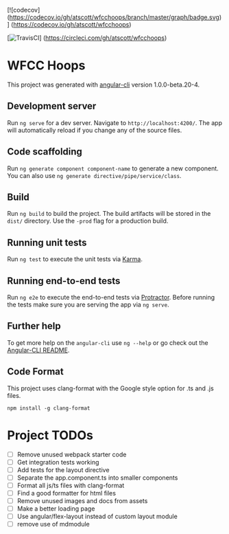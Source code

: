 [![codecov]
(https://codecov.io/gh/atscott/wfcchoops/branch/master/graph/badge.svg)]
(https://codecov.io/gh/atscott/wfcchoops)

[![TravisCI](https://travis-ci.org/atscott/wfcchoops.svg?branch=master)]
(https://circleci.com/gh/atscott/wfcchoops)

# WFCC Hoops

This project was generated with [angular-cli](https://github.com/angular/angular-cli) version 1.0.0-beta.20-4.

## Development server
Run `ng serve` for a dev server. Navigate to `http://localhost:4200/`. The app will automatically reload if you change any of the source files.

## Code scaffolding

Run `ng generate component component-name` to generate a new component. You can also use `ng generate directive/pipe/service/class`.

## Build

Run `ng build` to build the project. The build artifacts will be stored in the `dist/` directory. Use the `-prod` flag for a production build.

## Running unit tests

Run `ng test` to execute the unit tests via [Karma](https://karma-runner.github.io).

## Running end-to-end tests

Run `ng e2e` to execute the end-to-end tests via [Protractor](http://www.protractortest.org/).
Before running the tests make sure you are serving the app via `ng serve`.

## Further help

To get more help on the `angular-cli` use `ng --help` or go check out the [Angular-CLI README](https://github.com/angular/angular-cli/blob/master/README.md).

## Code Format

This project uses clang-format with the Google style option for .ts and .js files.

`npm install -g clang-format`

# Project TODOs

  * [  ] Remove unused webpack starter code
  * [  ] Get integration tests working
  * [  ] Add tests for the layout directive
  * [  ] Separate the app.component.ts into smaller components
  * [  ] Format all js/ts files with clang-format
  * [  ] Find a good formatter for html files
  * [  ] Remove unused images and docs from assets
  * [  ] Make a better loading page
  * [  ] Use angular/flex-layout instead of custom layout module
  * [  ] remove use of mdmodule
